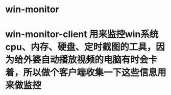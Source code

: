 # win-monitor
# win-monitor-client 用来监控win系统cpu、内存、硬盘、定时截图的工具，因为给外婆自动播放视频的电脑有时会卡着，所以做个客户端收集一下这些信息用来做监控
